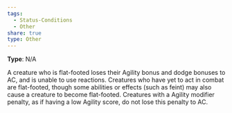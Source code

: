 ```yaml
---
tags:
  - Status-Conditions
  - Other
share: true
type: Other
---
```


**Type**: N/A

A creature who is flat-footed loses their Agility bonus and dodge bonuses to AC, and is unable to use reactions. Creatures who have yet to act in combat are flat-footed, though some abilities or effects (such as feint) may also cause a creature to become flat-footed. Creatures with a Agility modifier penalty, as if having a low Agility score, do not lose this penalty to AC.